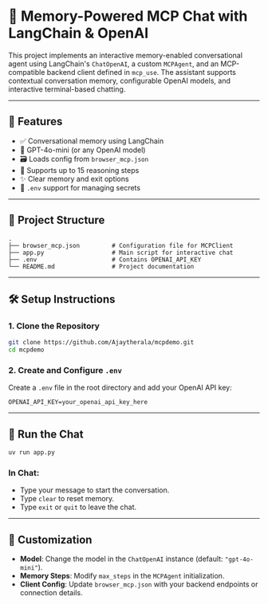 # 🧠 Memory-Powered MCP Chat with LangChain & OpenAI

This project implements an interactive memory-enabled conversational agent using LangChain's `ChatOpenAI`, a custom `MCPAgent`, and an MCP-compatible backend client defined in `mcp_use`. The assistant supports contextual conversation memory, configurable OpenAI models, and interactive terminal-based chatting.

---

## 🚀 Features

- ✅ Conversational memory using LangChain
- 🤖 GPT-4o-mini (or any OpenAI model)
- 🗃️ Loads config from `browser_mcp.json`
- 🔁 Supports up to 15 reasoning steps
- ✨ Clear memory and exit options
- 🔐 `.env` support for managing secrets

---

## 🧩 Project Structure

```
.
├── browser_mcp.json         # Configuration file for MCPClient
├── app.py                   # Main script for interactive chat
├── .env                     # Contains OPENAI_API_KEY
└── README.md                # Project documentation
```

---

## 🛠️ Setup Instructions

### 1. Clone the Repository

```bash
git clone https://github.com/Ajaytherala/mcpdemo.git
cd mcpdemo
```

### 2. Create and Configure `.env`

Create a `.env` file in the root directory and add your OpenAI API key:

```env
OPENAI_API_KEY=your_openai_api_key_here
```


---

## 🧪 Run the Chat

```bash
uv run app.py
```

### In Chat:

- Type your message to start the conversation.
- Type `clear` to reset memory.
- Type `exit` or `quit` to leave the chat.

---

## 🧠 Customization

- **Model**: Change the model in the `ChatOpenAI` instance (default: `"gpt-4o-mini"`).
- **Memory Steps**: Modify `max_steps` in the `MCPAgent` initialization.
- **Client Config**: Update `browser_mcp.json` with your backend endpoints or connection details.



